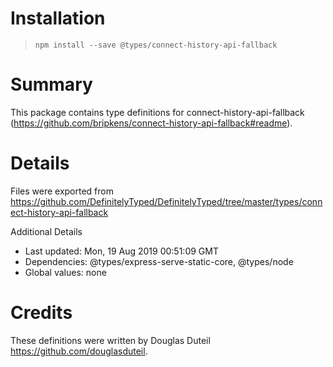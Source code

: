 # Installation

> `npm install --save @types/connect-history-api-fallback`

# Summary

This package contains type definitions for
connect-history-api-fallback (https://github.com/bripkens/connect-history-api-fallback#readme).

# Details

Files were exported
from https://github.com/DefinitelyTyped/DefinitelyTyped/tree/master/types/connect-history-api-fallback

Additional Details

* Last updated: Mon, 19 Aug 2019 00:51:09 GMT
* Dependencies: @types/express-serve-static-core, @types/node
* Global values: none

# Credits

These definitions were written by Douglas Duteil <https://github.com/douglasduteil>.
